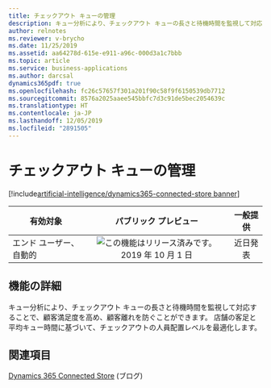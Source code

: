 ```yaml
---
title: チェックアウト キューの管理
description: キュー分析により、チェックアウト キューの長さと待機時間を監視して対応することで、顧客満足度を高め、顧客離れを防ぐことができます。 店舗の客足と平均キュー時間に基づいて、チェックアウトの人員配置レベルを最適化します。
author: relnotes
ms.reviewer: v-brycho
ms.date: 11/25/2019
ms.assetid: aa64278d-615e-e911-a96c-000d3a1c7bbb
ms.topic: article
ms.service: business-applications
ms.author: darcsal
dynamics365pdf: true
ms.openlocfilehash: fc26c57657f301a201f90c58f9f6150539db7712
ms.sourcegitcommit: 8576a2025aaee545bbfc7d3c91de5bec2054639c
ms.translationtype: HT
ms.contentlocale: ja-JP
ms.lasthandoff: 12/05/2019
ms.locfileid: "2891505"
---
```

# <a name="checkout-queue-management"></a>チェックアウト キューの管理
[!include[artificial-intelligence/dynamics365-connected-store banner](../includes/artificial-intelligence/dynamics365-connected-store.md)]

| 有効対象    |  パブリック プレビュー | 一般提供 | 
| ---------- | :----------: |:----------: |
|エンド ユーザー、自動的|![この機能はリリース済みです。](/dynamics365-release-plan/media/green-checkmark.png "この機能はリリース済みです。") 2019 年 10 月 1 日| 近日発表|






## <a name="feature-details"></a>機能の詳細
<!--feature detail start -->
キュー分析により、チェックアウト キューの長さと待機時間を監視して対応することで、顧客満足度を高め、顧客離れを防ぐことができます。 店舗の客足と平均キュー時間に基づいて、チェックアウトの人員配置レベルを最適化します。 
<!--feature detail end -->










## <a name="see-also"></a>関連項目

[Dynamics 365 Connected Store](https://community.dynamics.com/365/connectedstore/) (ブログ)

